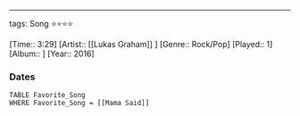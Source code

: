 ---
tags: Song ⭐⭐⭐⭐ 

[Time:: 3:29]
[Artist:: [[Lukas Graham]] ]
[Genre:: Rock/Pop]
[Played:: 1]
[Album:: ]
[Year:: 2016]
### Dates
````dataview
TABLE Favorite_Song
WHERE Favorite_Song = [[Mama Said]]
````